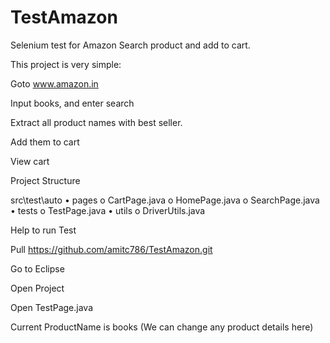 # TestAmazon

Selenium test for Amazon Search product and add to cart.

This project is very simple:

Goto www.amazon.in

Input books, and enter search

Extract all product names with best seller.

Add them to cart

View cart

Project Structure

src\test\auto 
•	pages 
  o	CartPage.java 
  o	HomePage.java 
  o	SearchPage.java 
•	tests 
  o	TestPage.java 
•	utils 
  o	DriverUtils.java

Help to run Test 

Pull https://github.com/amitc786/TestAmazon.git 

Go to Eclipse 

Open Project 

Open TestPage.java 

Current ProductName is books (We can change any product details here)




